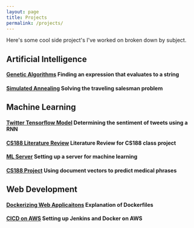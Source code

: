 ```yaml
---
layout: page
title: Projects
permalink: /projects/
---
```


Here's some cool side project's I've worked on broken down by subject.

## Artificial Intelligence 
#### [Genetic Algorithms](\Genetic-Algorithms) Finding an expression that evaluates to a string
#### [Simulated Annealing](\Simulated-Annealing) Solving the traveling salesman problem


## Machine Learning
#### [Twitter Tensorflow Model](\Twitter-Tensorflow-Model) Determining the sentiment of tweets using a RNN
#### [CS188 Literature Review](\CS188-Literature-Review) Literature Review for CS188 class project
#### [ML Server](\ML-Server) Setting up a server for machine learning
#### [CS188 Project](\CS188-Project) Using document vectors to predict medical phrases


## Web Development
#### [Dockerizing Web Applicaitons](\Dockerizing-Web-Applications) Explanation of Dockerfiles
#### [CICD on AWS](\CICD-on-AWS) Setting up Jenkins and Docker on AWS
